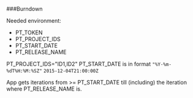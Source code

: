 ###Burndown

Needed environment:
- PT_TOKEN
- PT_PROJECT_IDS
- PT_START_DATE
- PT_RELEASE_NAME

PT_PROJECT_IDS="ID1,ID2"
PT_START_DATE is in format `"%Y-%m-%dT%H:%M:%SZ"`
`2015-12-04T21:00:00Z`

App gets iterations from >= PT_START_DATE till (including) the iteration where PT_RELEASE_NAME is. 



